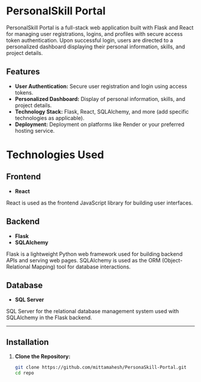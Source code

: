 # PersonalSkill Portal

PersonalSkill Portal is a full-stack web application built with Flask and React for managing user registrations, logins, and profiles with secure access token authentication. Upon successful login, users are directed to a personalized dashboard displaying their personal information, skills, and project details.

## Features

- **User Authentication:** Secure user registration and login using access tokens.
- **Personalized Dashboard:** Display of personal information, skills, and project details.
- **Technology Stack:** Flask, React, SQLAlchemy, and more (add specific technologies as applicable).
- **Deployment:** Deployment on platforms like Render or your preferred hosting service.

# Technologies Used

## Frontend

- **React**

React is used as the frontend JavaScript library for building user interfaces.

## Backend

- **Flask**
- **SQLAlchemy**

Flask is a lightweight Python web framework used for building backend APIs and serving web pages. SQLAlchemy is used as the ORM (Object-Relational Mapping) tool for database interactions.

## Database

- **SQL Server** 

SQL Server for the relational database management system used with SQLAlchemy in the Flask backend.

---



## Installation

1. **Clone the Repository:**
   ```bash
   git clone https://github.com/mittamahesh/PersonaSkill-Portal.git
   cd repo

